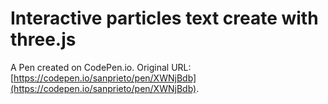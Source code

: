 # Interactive particles text create with three.js 

A Pen created on CodePen.io. Original URL: [https://codepen.io/sanprieto/pen/XWNjBdb](https://codepen.io/sanprieto/pen/XWNjBdb).

